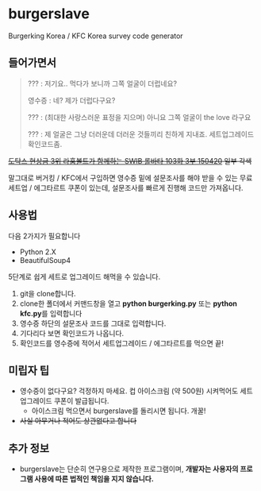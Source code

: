 # burgerslave
Burgerking Korea / KFC Korea survey code generator

## 들어가면서
> ??? : 저기요.. 먹다가 보니까 그쪽 얼굴이 더럽네요?
> 
> 영수증 : 네? 제가 더럽다구요?
> 
> ??? : (최대한 사랑스러운 표정을 지으며) 아니요 그쪽 얼굴이 the love 라구요
> 
> ??? : 제 얼굴은 그냥 더러운데 더러운 것들끼리 친하게 지내죠. 세트업그레이드 확인코드좀.

~~[도탁스 현상금 3위 라훔볼트가 함께하는 SWIB 롤바타 103화 3부 150420](https://youtu.be/yF4pqR5guVk?t=33m40s) 일부 각색~~

말그대로 버거킹 / KFC에서 구입하면 영수증 밑에 설문조사를 해야 받을 수 있는 무료 세트업 / 에그타르트 쿠폰이 있는데, 설문조사를 빠르게 진행해 코드만 가져옵니다.

## 사용법
다음 2가지가 필요합니다

* Python 2.X
* BeautifulSoup4

5단계로 쉽게 세트로 업그레이드 해먹을 수 있습니다.

1. git을 clone합니다.
2. clone한 폴더에서 커맨드창을 열고 **python burgerking.py** 또는 **python kfc.py**를 입력합니다
3. 영수증 하단의 설문조사 코드를 그대로 입력합니다.
4. 기다리다 보면 확인코드가 나옵니다.
5. 확인코드를 영수증에 적어서 세트업그레이드 / 에그타르트를 먹으면 끝!

## 미립자 팁
* 영수증이 없다구요? 걱정하지 마세요. 컵 아이스크림 (약 500원) 시켜먹어도 세트업그레이드 쿠폰이 발급됩니다.
	* 아이스크림 먹으면서 burgerslave를 돌리시면 됩니다. 개꿀!
* ~~사실 아무거나 적어도 상관없다고 합니다~~

## 추가 정보
* burgerslave는 단순히 연구용으로 제작한 프로그램이며, **개발자는 사용자의 프로그램 사용에 따른 법적인 책임을 지지 않습니다.**
